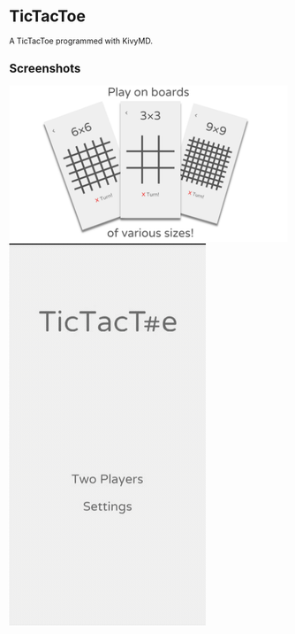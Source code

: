 # TicTacToe

A TicTacToe programmed with KivyMD.

## Screenshots

![Game image](/assets/images/game_image.png)
![Game video](/assets/images/game_video.gif)
